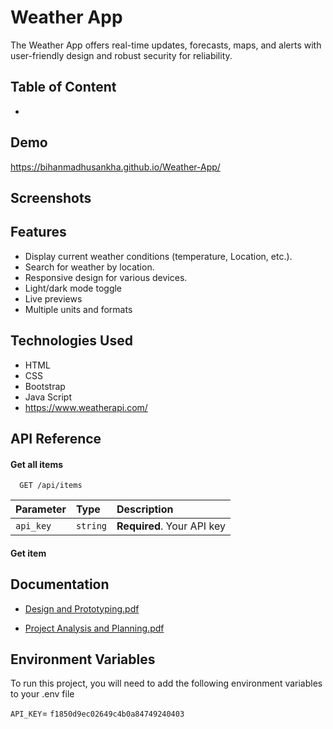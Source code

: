 
# Weather App

The Weather App offers real-time updates, forecasts, maps, and alerts with user-friendly design and robust security for reliability.
## Table of Content

- 
## Demo

https://bihanmadhusankha.github.io/Weather-App/


## Screenshots



## Features

- Display current weather conditions (temperature, Location, etc.).
- Search for weather by location.
- Responsive design for various devices.
- Light/dark mode toggle
- Live previews
- Multiple units and formats



## Technologies Used

- HTML
- CSS
- Bootstrap
- Java Script
- https://www.weatherapi.com/



## API Reference

#### Get all items

```http
  GET /api/items
```

| Parameter | Type     | Description                |
| :-------- | :------- | :------------------------- |
| `api_key` | `string` | **Required**. Your API key |

#### Get item






## Documentation

- [Design and Prototyping.pdf](https://github.com/BihanMadhusankha/Weather-App-/files/14520848/Design.and.Prototyping.pdf)

- [Project Analysis and Planning.pdf](https://github.com/BihanMadhusankha/Weather-App-/files/14520851/Project.Analysis.and.Planning.pdf)


## Environment Variables

To run this project, you will need to add the following environment variables to your .env file

`API_KEY`= `f1850d9ec02649c4b0a84749240403`






